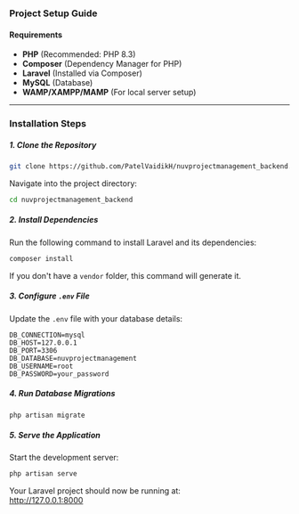 ### Project Setup Guide

#### Requirements  
 
- **PHP** (Recommended: PHP 8.3)  
- **Composer** (Dependency Manager for PHP)  
- **Laravel** (Installed via Composer)  
- **MySQL** (Database)  
- **WAMP/XAMPP/MAMP** (For local server setup)   

---

### Installation Steps  

##### 1. Clone the Repository  
```bash
git clone https://github.com/PatelVaidikH/nuvprojectmanagement_backend.git
```
Navigate into the project directory:  
```bash
cd nuvprojectmanagement_backend
```

##### 2. Install Dependencies  
Run the following command to install Laravel and its dependencies:  
```bash
composer install
```
If you don't have a `vendor` folder, this command will generate it.

##### 3. Configure `.env` File  
Update the `.env` file with your database details:  
```plaintext
DB_CONNECTION=mysql  
DB_HOST=127.0.0.1  
DB_PORT=3306  
DB_DATABASE=nuvprojectmanagement  
DB_USERNAME=root  
DB_PASSWORD=your_password  
```

##### 4. Run Database Migrations  
```bash
php artisan migrate
```

##### 5. Serve the Application  
Start the development server:  
```bash
php artisan serve
```
Your Laravel project should now be running at:  
http://127.0.0.1:8000 
